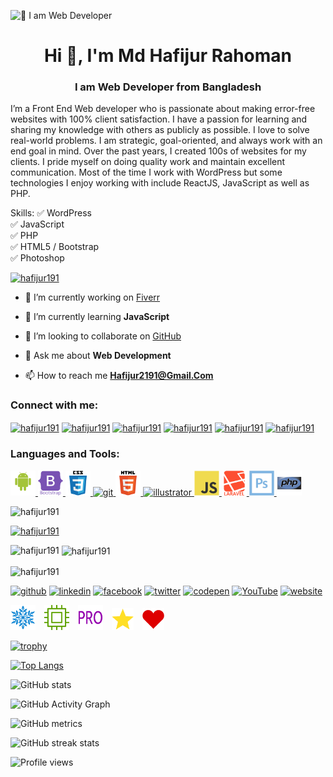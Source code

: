 ![👑 I am Web Developer](https://media-exp1.licdn.com/dms/image/C5616AQFONeER0IaL-Q/profile-displaybackgroundimage-shrink_350_1400/0/1658937864580?e=1664409600&v=beta&t=7EcweRB24Rlsg5nf_9IYmNO1H5tD1Th6HpDt2N0qKUk)

<h1 align="center">Hi 👋, I'm Md Hafijur Rahoman</h1>
<h3 align="center">I am Web Developer from Bangladesh</h3>
I’m a Front End Web developer who is passionate about making error-free websites with 100% client satisfaction. I have a passion for learning and sharing my knowledge with others as publicly as possible. I love to solve real-world problems. I am strategic, goal-oriented, and always work with an end goal in mind. Over the past years, I created 100s of websites for my clients. I pride myself on doing quality work and maintain excellent communication. Most of the time I work with WordPress but some technologies I enjoy working with include ReactJS, JavaScript as well as PHP.

Skills: 
✅ WordPress <br>
✅ JavaScript <br>
✅ PHP <br>
✅ HTML5 / Bootstrap <br>
✅ Photoshop

<p align="left"> <a href="https://twitter.com/hafijur191" target="blank"><img src="https://img.shields.io/twitter/follow/hafijur191?logo=twitter&style=for-the-badge" alt="hafijur191" /></a> </p>

- 🔭 I’m currently working on [Fiverr](https://fiverr.com/Hafijur191)

- 🌱 I’m currently learning **JavaScript**

- 👯 I’m looking to collaborate on [GitHub](https://github.com/Hafijur191)

- 💬 Ask me about **Web Development**

- 📫 How to reach me **Hafijur2191@Gmail.Com**

<h3 align="left">Connect with me:</h3>
<p align="left">
<a href="https://fb.com/hafijur191" target="blank"><img align="center" src="https://raw.githubusercontent.com/rahuldkjain/github-profile-readme-generator/master/src/images/icons/Social/facebook.svg" alt="hafijur191" height="30" width="40" /></a>
<a href="https://twitter.com/hafijur191" target="blank"><img align="center" src="https://raw.githubusercontent.com/rahuldkjain/github-profile-readme-generator/master/src/images/icons/Social/twitter.svg" alt="hafijur191" height="30" width="40" /></a>
<a href="https://linkedin.com/in/hafijur191" target="blank"><img align="center" src="https://raw.githubusercontent.com/rahuldkjain/github-profile-readme-generator/master/src/images/icons/Social/linked-in-alt.svg" alt="hafijur191" height="30" width="40" /></a>
<a href="https://instagram.com/hafijur191" target="blank"><img align="center" src="https://raw.githubusercontent.com/rahuldkjain/github-profile-readme-generator/master/src/images/icons/Social/instagram.svg" alt="hafijur191" height="30" width="40" /></a>
<a href="https://codepen.io/hafijur191" target="blank"><img align="center" src="https://raw.githubusercontent.com/rahuldkjain/github-profile-readme-generator/master/src/images/icons/Social/codepen.svg" alt="hafijur191" height="30" width="40" /></a>
<a href="https://www.youtube.com/c/hafijur191" target="blank"><img align="center" src="https://raw.githubusercontent.com/rahuldkjain/github-profile-readme-generator/master/src/images/icons/Social/youtube.svg" alt="hafijur191" height="30" width="40" /></a>


</p>

<h3 align="left">Languages and Tools:</h3>
<p align="left"> <a href="https://developer.android.com" target="_blank" rel="noreferrer"> <img src="https://raw.githubusercontent.com/devicons/devicon/master/icons/android/android-original-wordmark.svg" alt="android" width="40" height="40"/> </a> <a href="https://getbootstrap.com" target="_blank" rel="noreferrer"> <img src="https://raw.githubusercontent.com/devicons/devicon/master/icons/bootstrap/bootstrap-plain-wordmark.svg" alt="bootstrap" width="40" height="40"/> </a> <a href="https://www.w3schools.com/css/" target="_blank" rel="noreferrer"> <img src="https://raw.githubusercontent.com/devicons/devicon/master/icons/css3/css3-original-wordmark.svg" alt="css3" width="40" height="40"/> </a> <a href="https://git-scm.com/" target="_blank" rel="noreferrer"> <img src="https://www.vectorlogo.zone/logos/git-scm/git-scm-icon.svg" alt="git" width="40" height="40"/> </a> <a href="https://www.w3.org/html/" target="_blank" rel="noreferrer"> <img src="https://raw.githubusercontent.com/devicons/devicon/master/icons/html5/html5-original-wordmark.svg" alt="html5" width="40" height="40"/> </a> <a href="https://www.adobe.com/in/products/illustrator.html" target="_blank" rel="noreferrer"> <img src="https://www.vectorlogo.zone/logos/adobe_illustrator/adobe_illustrator-icon.svg" alt="illustrator" width="40" height="40"/> </a> <a href="https://developer.mozilla.org/en-US/docs/Web/JavaScript" target="_blank" rel="noreferrer"> <img src="https://raw.githubusercontent.com/devicons/devicon/master/icons/javascript/javascript-original.svg" alt="javascript" width="40" height="40"/> </a> <a href="https://laravel.com/" target="_blank" rel="noreferrer"> <img src="https://raw.githubusercontent.com/devicons/devicon/master/icons/laravel/laravel-plain-wordmark.svg" alt="laravel" width="40" height="40"/> </a> <a href="https://www.photoshop.com/en" target="_blank" rel="noreferrer"> <img src="https://raw.githubusercontent.com/devicons/devicon/master/icons/photoshop/photoshop-line.svg" alt="photoshop" width="40" height="40"/> </a> <a href="https://www.php.net" target="_blank" rel="noreferrer"> <img src="https://raw.githubusercontent.com/devicons/devicon/master/icons/php/php-original.svg" alt="php" width="40" height="40"/> </a> </p>

<p align="left"> <img src="https://komarev.com/ghpvc/?username=hafijur191&label=Profile%20views&color=0e75b6&style=flat" alt="hafijur191" /> </p>

<p align="left"> <a href="https://github.com/ryo-ma/github-profile-trophy"><img src="https://github-profile-trophy.vercel.app/?username=hafijur191" alt="hafijur191" /></a> </p>



<p><img align="left" src="https://github-readme-stats.vercel.app/api/top-langs?username=hafijur191&show_icons=true&locale=en&layout=compact" alt="hafijur191" /></p>

<p>&nbsp;<img align="center" src="https://github-readme-stats.vercel.app/api?username=hafijur191&show_icons=true&locale=en" alt="hafijur191" /></p>

<p><img align="center" src="https://github-readme-streak-stats.herokuapp.com/?user=hafijur191&" alt="hafijur191" /></p>

[<img src='https://cdn.jsdelivr.net/npm/simple-icons@3.0.1/icons/github.svg' alt='github' height='40'>](https://github.com/Hafijur191)  [<img src='https://cdn.jsdelivr.net/npm/simple-icons@3.0.1/icons/linkedin.svg' alt='linkedin' height='40'>](https://www.linkedin.com/in/Hafijur191/)  [<img src='https://cdn.jsdelivr.net/npm/simple-icons@3.0.1/icons/facebook.svg' alt='facebook' height='40'>](https://www.facebook.com/Hafijur191)  [<img src='https://cdn.jsdelivr.net/npm/simple-icons@3.0.1/icons/twitter.svg' alt='twitter' height='40'>](https://twitter.com/Hafijur191)  [<img src='https://cdn.jsdelivr.net/npm/simple-icons@3.0.1/icons/codepen.svg' alt='codepen' height='40'>](https://codepen.io/Hafijur191)  [<img src='https://cdn.jsdelivr.net/npm/simple-icons@3.0.1/icons/youtube.svg' alt='YouTube' height='40'>](https://www.youtube.com/channel/Hafijur191)  [<img src='https://cdn.jsdelivr.net/npm/simple-icons@3.0.1/icons/icloud.svg' alt='website' height='40'>](https://www.hafijur.ml)  

<a href='https://archiveprogram.github.com/'><img src='https://raw.githubusercontent.com/acervenky/animated-github-badges/master/assets/acbadge.gif' width='40' height='40'></a> <a href='https://docs.github.com/en/developers'><img src='https://raw.githubusercontent.com/acervenky/animated-github-badges/master/assets/devbadge.gif' width='40' height='40'></a> <a href='https://github.com/pricing'><img src='https://raw.githubusercontent.com/acervenky/animated-github-badges/master/assets/pro.gif' width='40' height='40'></a> <a href='https://stars.github.com/'><img src='https://raw.githubusercontent.com/acervenky/animated-github-badges/master/assets/starbadge.gif' width='35' height='35'></a> <a href='https://docs.github.com/en/github/supporting-the-open-source-community-with-github-sponsors'><img src='https://raw.githubusercontent.com/acervenky/animated-github-badges/master/assets/sponsorbadge.gif' width='35' height='35'></a> 

[![trophy](https://github-profile-trophy.vercel.app/?username=Hafijur191)](https://github.com/ryo-ma/github-profile-trophy)

[![Top Langs](https://github-readme-stats.vercel.app/api/top-langs/?username=Hafijur191)](https://github.com/anuraghazra/github-readme-stats)

![GitHub stats](https://github-readme-stats.vercel.app/api?username=Hafijur191&show_icons=true&count_private=true)  

![GitHub Activity Graph](https://activity-graph.herokuapp.com/graph?username=Hafijur191)  

![GitHub metrics](https://metrics.lecoq.io/Hafijur191)  

![GitHub streak stats](https://github-readme-streak-stats.herokuapp.com/?user=Hafijur191)  

![Profile views](https://gpvc.arturio.dev/Hafijur191)  
